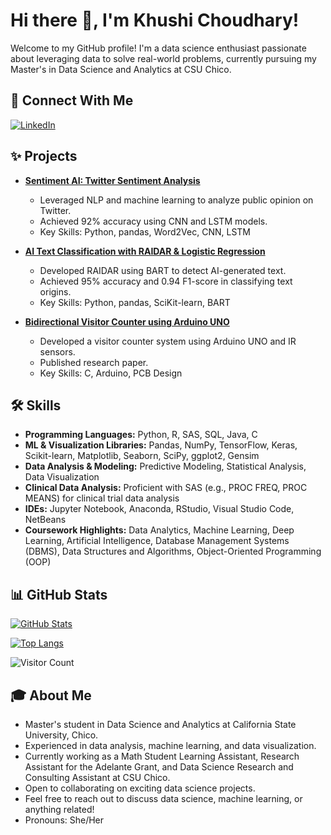# Hi there 👋, I'm Khushi Choudhary!

Welcome to my GitHub profile! I'm a data science enthusiast passionate about leveraging data to solve real-world problems, currently pursuing my Master's in Data Science and Analytics at CSU Chico.

## 💬 Connect With Me

[![LinkedIn](https://img.shields.io/badge/LinkedIn-%230077B5.svg?style=for-the-badge&logo=linkedin&logoColor=white)](https://www.linkedin.com/in/khushichoudhary27/)

## ✨ Projects

*   **[Sentiment AI: Twitter Sentiment Analysis](https://github.com/KhushiiChoudhary/Setiment-AI-Twitter-Sentiment-Analysis)**
    *   Leveraged NLP and machine learning to analyze public opinion on Twitter.
    *   Achieved 92% accuracy using CNN and LSTM models.
    *   Key Skills: Python, pandas, Word2Vec, CNN, LSTM

*   **[AI Text Classification with RAIDAR & Logistic Regression](https://github.com/KhushiiChoudhary/AI-text-Classifier-based-on-RAIDAR)**
    *   Developed RAIDAR using BART to detect AI-generated text.
    *   Achieved 95% accuracy and 0.94 F1-score in classifying text origins.
    *   Key Skills: Python, pandas, SciKit-learn, BART

*   **[Bidirectional Visitor Counter using Arduino UNO](https://papers.ssrn.com/sol3/papers.cfm?abstractid=4443869)**
    *   Developed a visitor counter system using Arduino UNO and IR sensors.
    *   Published research paper.
    *   Key Skills: C, Arduino, PCB Design

## 🛠️ Skills

*   **Programming Languages:** Python, R, SAS, SQL, Java, C
*   **ML & Visualization Libraries:** Pandas, NumPy, TensorFlow, Keras, Scikit-learn, Matplotlib, Seaborn, SciPy, ggplot2, Gensim
*   **Data Analysis & Modeling:** Predictive Modeling, Statistical Analysis, Data Visualization
*   **Clinical Data Analysis:** Proficient with SAS (e.g., PROC FREQ, PROC MEANS) for clinical trial data analysis
*   **IDEs:** Jupyter Notebook, Anaconda, RStudio, Visual Studio Code, NetBeans
*   **Coursework Highlights:** Data Analytics, Machine Learning, Deep Learning, Artificial Intelligence, Database Management Systems (DBMS), Data Structures and Algorithms, Object-Oriented Programming (OOP)


## 📊 GitHub Stats

[![GitHub Stats](https://github-readme-stats.vercel.app/api?username=KhushiiChoudhary&show_icons=true&theme=radical)](https://github.com/KhushiiChoudhary)

[![Top Langs](https://github-readme-stats.vercel.app/api/top-langs/?username=KhushiiChoudhary&layout=compact&theme=radical)](https://github.com/KhushiiChoudhary)

![Visitor Count](https://komarev.com/ghpvc/?username=KhushiiChoudhary)

## 🎓 About Me

*   Master's student in Data Science and Analytics at California State University, Chico.
*   Experienced in data analysis, machine learning, and data visualization.
*   Currently working as a Math Student Learning Assistant, Research Assistant for the Adelante Grant, and Data Science Research and Consulting Assistant at CSU Chico.
*   Open to collaborating on exciting data science projects.
*   Feel free to reach out to discuss data science, machine learning, or anything related!
*   Pronouns: She/Her




